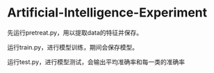 # Artificial-Intelligence-Experiment
先运行pretreat.py，用以提取data的特征并保存。

运行train.py，进行模型训练，期间会保存模型。

运行test.py，进行模型测试，会输出平均准确率和每一类的准确率
